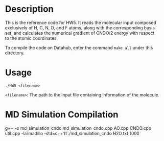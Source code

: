 # Description
This is the reference code for HW5. It reads the molecular input composed exclusively of H, C, N, O, and F atoms, along with the corresponding basis set, and calculates the numerical gradient of CNDO/2 energy with respect to the atomic coordinates.

To compile the code on Datahub, enter the command `make all` under this directory.

# Usage
```
./HW5 <filename>
```
`<filename>`: The path to the input file containing information of the molecule.

# MD Simulation Compilation

g++ -o md_simulation_cndo md_simulation_cndo.cpp AO.cpp CNDO.cpp util.cpp -larmadillo -std=c++11
./md_simulation_cndo H2O.txt 1000


